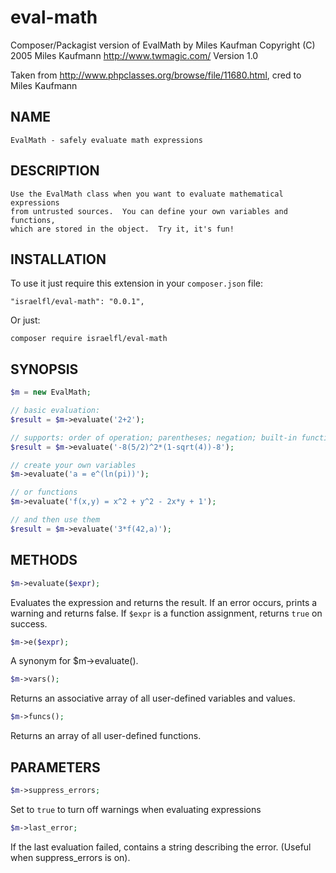 # eval-math
Composer/Packagist version of EvalMath by Miles Kaufman
Copyright (C) 2005 Miles Kaufmann <http://www.twmagic.com/>
Version 1.0

Taken from http://www.phpclasses.org/browse/file/11680.html, cred to Miles Kaufmann

NAME
----
    EvalMath - safely evaluate math expressions
  
DESCRIPTION
-----------
    Use the EvalMath class when you want to evaluate mathematical expressions 
    from untrusted sources.  You can define your own variables and functions,
    which are stored in the object.  Try it, it's fun!
        
INSTALLATION
------------
To use it just require this extension in your `composer.json` file:

~~~
"israelfl/eval-math": "0.0.1",
~~~

Or just:
~~~
composer require israelfl/eval-math
~~~


SYNOPSIS
--------
~~~php
$m = new EvalMath;

// basic evaluation:
$result = $m->evaluate('2+2');

// supports: order of operation; parentheses; negation; built-in functions
$result = $m->evaluate('-8(5/2)^2*(1-sqrt(4))-8');

// create your own variables
$m->evaluate('a = e^(ln(pi))');

// or functions
$m->evaluate('f(x,y) = x^2 + y^2 - 2x*y + 1');

// and then use them
$result = $m->evaluate('3*f(42,a)');
~~~

METHODS
-------
~~~php
$m->evaluate($expr);
~~~
Evaluates the expression and returns the result. If an error occurs, prints a warning and returns false. If `$expr` is a function assignment, returns `true` on success.
~~~php    
$m->e($expr);
~~~
A synonym for $m->evaluate().
~~~php
$m->vars();
~~~
Returns an associative array of all user-defined variables and values.
~~~php
$m->funcs();
~~~
Returns an array of all user-defined functions.

PARAMETERS
----------
~~~php
$m->suppress_errors;
~~~
Set to `true` to turn off warnings when evaluating expressions
~~~php
$m->last_error;
~~~
If the last evaluation failed, contains a string describing the error. (Useful when suppress_errors is on).
